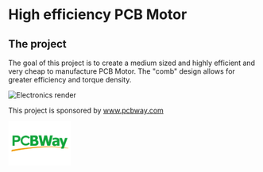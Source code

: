 # High efficiency PCB Motor
## The project
The goal of this project is to create a medium sized and highly efficient and very cheap to manufacture PCB Motor. The "comb" design allows for greater efficiency and torque density.

![Electronics render](https://github.com/guimpt/R45_PCBM/blob/main/r45_render.png)

This project is sponsored by www.pcbway.com

<img src="https://github.com/guimpt/iot_hdmi_mux/blob/main/doc/pcbway.png" alt="PCBWay logo" style="width:25%; height:auto;">
